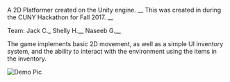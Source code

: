 A 2D Platformer created on the Unity engine. __
This was created in during the CUNY Hackathon for Fall 2017. __

Team:
Jack C._
Shelly H.__
Naseeb G.__

The game implements basic 2D movement, as well as a simple UI inventory system, and 
the ability to interact with the environment using the items in the inventory.

![Demo Pic](https://github.com/Chen-Jack/CUNY_HACK_FALL2017/blob/master/demo_pic.png)
